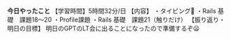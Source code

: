 **今日やったこと**
【学習時間】5時間32分/日
【内容】
・タイピング🍦
・Rails 基礎　課題18〜20
・Profile課題
・Rails 基礎　課題21（触りだけ）
【振り返り・明日の目標】
明日のGPTのLT会に出ることになったので準備するぞ😦